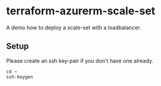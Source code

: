 # terraform-azurerm-scale-set

A demo how to deploy a scale-set with a loadbalancer.

## Setup

Please create an ssh key-pair if you don't have one already.

```shell
cd ~
ssh-keygen
```
